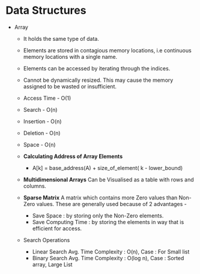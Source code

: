 # Data Structures

* Array
  
  * It holds the same type of data.
  * Elements are stored in contagious memory locations, i.e continuous memory locations with a single name.
  * Elements can be accessed by iterating through the indices.
  * Cannot be dynamically resized. This may cause the memory assigned to be wasted or insufficient.
  
  * Access Time - O(1)
  * Search      - O(n)
  * Insertion   - O(n)
  * Deletion    - O(n)
  * Space       - O(n)
  
  * **Calculating Address of Array Elements** 
      * A[k] = base_address(A) + size_of_element( k - lower_bound)
      
  * **Multidimensional Arrays**
    Can be Visualised as a table with rows and columns.
    
  * **Sparse Matrix**
    A matrix which contains more Zero values than Non-Zero values. These are generally used because of 2 advantages -
      * Save Space : by storing only the Non-Zero elements.
      * Save Computing Time : by storing the elements in way that is efficient for access.
      
  * Search Operations
    * Linear Search 
      Avg. Time Complexity : O(n), Case : For Small list
    * Binary Search
      Avg. Time Complexity : O(log n), Case : Sorted array, Large List
